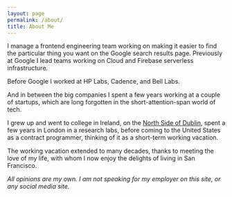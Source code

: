 ```yaml
---
layout: page
permalink: /about/
title: About Me
---
```


I manage a frontend engineering team working on making it easier to find the particular thing you want on the Google search results page. Previously at Google I lead teams working on Cloud and Firebase serverless infrastructure.

Before Google I worked at HP Labs, Cadence, and Bell Labs.

And in between the big companies I spent a few years working at a couple of startups, which are long forgotten in the short-attention-span world of tech.

I grew up and went to college in Ireland, on the [North Side of Dublin][1], spent a few years in London in a research labs, before coming to the United States as a contract programmer, thinking of it as a short-term working vacation.

The working vacation extended to many decades, thanks to meeting the love of my life, with whom I now enjoy the delights of living in San Francisco.

*All opinions are my own. I am not speaking for my employer on this site, or any social media site.*

[1]: https://www.google.com/search?q=the+commitments+quotes
